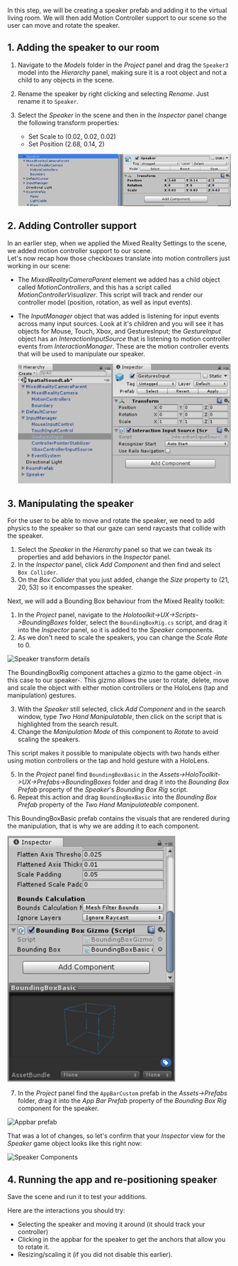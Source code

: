 <!-- ## 5. Controls --> 

In this step, we will be creating a speaker prefab and adding it to the virtual living room. We will then add Motion Controller support to our scene so the user can move and rotate the speaker. 

## 1. Adding the speaker to our room
1. Navigate to the *Models* folder in the *Project* panel and drag the `Speaker3` model into the *Hierarchy* panel, making sure it is a root object and not a child to any objects in the scene.   
2. Rename the speaker by right clicking and selecting *Rename*. Just rename it to `Speaker`.
3. Select the *Speaker* in the scene and then in the *Inspector* panel change the following transform properties:    
   - Set Scale to (0.02, 0.02, 0.02)    
   - Set Position (2.68, 0.14, 2) 

   ![Speaker transform details](../media/SpeakerTransformDetails.png)


## 2. Adding Controller support
In an earlier step, when we applied the Mixed Reality Settings to the scene, we added motion controller support to our scene.  
Let's now recap how those checkboxes translate into motion controllers just working in our scene: 

- The *MixedRealityCameraParent* element we added has a child object called *MotionControllers*, and this has a script called *MotionControllerVisualizer*.  This script will track and render our controller model (position, rotation, as well as input events). 

- The *InputManager* object that was added is listening for input events across many input sources. Look at it's children and you will see it has objects for Mouse, Touch, Xbox, and GesturesInput; the *GestureInput* object has an *InteractionInputSource* that is listening to motion controller events from *InteractionManager*. These are the motion controller events that will be used to manipulate our speaker.  

   ![Speaker transform details](../media/GestureInput.png)


## 3. Manipulating the speaker
For the user to be able to move and rotate the speaker, we need to add physics to the speaker so that our gaze can send raycasts that collide with the speaker. 

1. Select the *Speaker* in the *Hierarchy* panel so that we can tweak its properties and add behaviors in the *Inspector* panel.  
2. In the *Inspector* panel, click *Add Component* and then find and select `Box Collider`.  
3. On the *Box Collider* that you just added, change the *Size* property to (21, 20, 53) so it encompasses the speaker.

Next, we will add a Bounding Box behaviour from the Mixed Reality toolkit: 

1. In the *Project* panel, navigate to the *Holotoolkit->UX->Scripts->BoundingBoxes* folder, select the `BoundingBoxRig.cs` script, and drag it into the *Inspector* panel, so it is added to the *Speaker* components. 
2. As we don't need to scale the speakers, you can change the *Scale Rate* to 0.

 ![Speaker transform details](../media/BoundingBox.png)

The BoundingBoxRig component attaches a gizmo to the game object -in this case to our speaker-. This gizmo allows the user to rotate, delete, move and scale the object with either motion controllers or the HoloLens (tap and manipulation) gestures.

3. With the *Speaker* still selected, click *Add Component* and in the search window, type *Two Hand Manipulatable*, then click on the script that is highlighted from the search result.  
4. Change the *Manipulation Mode* of this component to *Rotate* to avoid scaling the speakers.

This script makes it possible to manipulate objects with two hands either using motion controllers or the tap and hold gesture with a HoloLens. 

5. In the *Project* panel find `BoundingBoxBasic` in the *Assets->HoloToolkit->UX->Prefabs->BoundingBoxes* folder and drag it into the *Bounding Box Prefab* property of the *Speaker*'s *Bounding Box Rig* script.
6. Repeat this action and drag `BoundingBoxBasic` into the *Bounding Box Prefab* property of the *Two Hand Manipulateable* component.

This BoundingBoxBasic prefab contains the visuals that are rendered during the manipulation, that is why we are adding it to each component. 

![Bounding Box Basic prefab](../media/BoundingBoxGizmo.png)

7. In the *Project* panel find the `AppBarCustom` prefab in the *Assets->Prefabs* folder, drag it into the *App Bar Prefab* property of the *Bounding Box Rig* component for the speaker. 

![Appbar prefab](../media/AppbarCustomPrefab.png)

That was a lot of changes, so let's confirm that your *Inspector* view for the *Speaker* game object looks like this right now:

![Speaker Components](../media/SpeakerComponents.png)


## 4. Running the app and re-positioning speaker 

Save the scene and run it to test your additions. 

Here are the interactions you should try:       
- Selecting the speaker and moving it around (it should track your controller)    
- Clicking in the appbar for the speaker to get the anchors that allow you to rotate it.     
- Resizing/scaling it (if you did not disable this earlier).    
